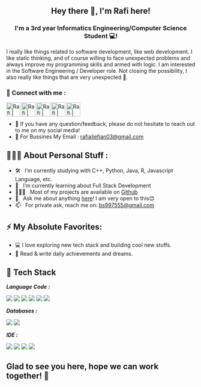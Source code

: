 

<h2 align="center">
  Hey there 👋, I'm <b>Rafi</b> here!
</h2>
  

<h3 align="center">
I'm a 3rd year Informatics Engineering/Computer Science Student 💻!
</h3> 

I really like things related to software development, like web development. I like static thinking, and of course willing to face unexpected problems and always improve my programming skills and armed with logic. I am interested in the Software Engineering / Developer role. Not closing the possibility, I also really like things that are very unexpected 🙌.

### 🤝 Connect with me :

<a href="https://www.linkedin.com/in/rafifiaanpr/"><img align="left" src="https://user-images.githubusercontent.com/91828276/209475797-23ec9742-321e-41cb-b067-483fc982ffa5.svg" alt="Rafi | LinkedIn" width="37px"/></a> 
<a href="https://www.instagram.com/rafifiaan/"><img align="left" src="https://user-images.githubusercontent.com/91828276/209475747-11a55c3c-db08-4524-9a3b-59afc4d044e4.svg" alt="Rafi | Instagram" width="37px"/></a>
<a href="https://twitter.com/jstvibbins"><img align="left" src="https://user-images.githubusercontent.com/91828276/209475855-b819d4de-baa8-4c8a-8d44-6113204a1255.svg" alt="Rafi | Twitter" width="37px"/></a>
<a href="https://telegram.me/mrcless"><img align="left" src="https://user-images.githubusercontent.com/91828276/209475906-818df514-d89a-49f2-a111-a6379b931832.svg" alt="Rafi | Telegram" width="37px"/></a>
<a href="https://line.me/ti/p/~rafff3"><img align="left" src="https://user-images.githubusercontent.com/91828276/209476147-82d9b782-a284-4899-a0c9-a5bf07a68458.svg" alt="Rafi | Line" width="37px"/></a>
</br>
</br>
- 💬 If you have any question/feedback, please do not hesitate to reach out to me on my social media!
- 📩 For Bussines My Email : rafialiefian03@gmail.com

## 👱🏻‍♂️ About Personal Stuff :
- 🛠 &nbsp; I’m currently studying with C++, Python, Java, R, Javascript Language, etc.
- 🚀 &nbsp; I’m currently learning about Full Stack Development
- 👨🏻‍💻 &nbsp; Most of my projects are available on [Github](https://github.com/rafifiaan)
- 💬 &nbsp; Ask me about anything [here](https://github.com/rafifiaan/rafifiaan/issues/11)! I am very open to this😊
- 📫 &nbsp; For private ask, reach me on: bs997555@gmail.com

## ⚡ My Absolute Favorites:

- 💻 I love exploring new tech stack and building cool new stuffs.
- 📰 Read & write daily achievements and dreams.

## 💼 Tech Stack

**_Language Code :_** 

![](https://img.shields.io/badge/C%2B%2B-00599C?style=for-the-badge&logo=c%2B%2B&logoColor=white)
![](https://img.shields.io/badge/Python-14354C?style=for-the-badge&logo=python&logoColor=white)
![](https://img.shields.io/badge/Java-ED8B00?style=for-the-badge&logo=java&logoColor=white)
![](https://img.shields.io/badge/R-276DC3?style=for-the-badge&logo=r&logoColor=white)
![](https://img.shields.io/badge/JavaScript-F7DF1E?style=for-the-badge&logo=javascript&logoColor=black)
![](https://img.shields.io/badge/HTML5-E34F26?style=for-the-badge&logo=html5&logoColor=white)

**_Databases :_**

![](https://img.shields.io/badge/MySQL-005C84?style=for-the-badge&logo=mysql&logoColor=white)
![](https://img.shields.io/badge/Oracle-F80000?style=for-the-badge&logo=Oracle&logoColor=white)

**_IDE :_**

![](https://img.shields.io/badge/Eclipse-2C2255?style=for-the-badge&logo=eclipse&logoColor=white)
![](https://img.shields.io/badge/Notepad++-90E59A.svg?style=for-the-badge&logo=notepad%2B%2B&logoColor=black)
![](https://img.shields.io/badge/RStudio-75AADB?style=for-the-badge&logo=RStudio&logoColor=white)
![](https://img.shields.io/badge/Visual_Studio_Code-0078D4?style=for-the-badge&logo=visual%20studio%20code&logoColor=white)

## Glad to see you here, hope we can work together!  🙌 &nbsp; 
